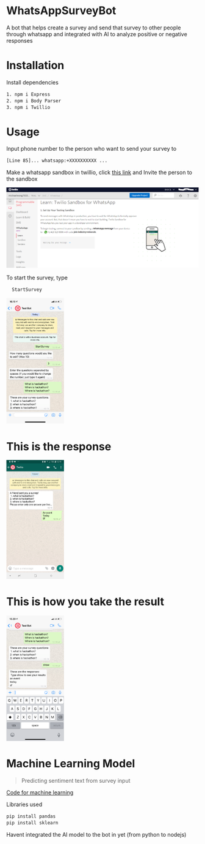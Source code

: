 # WhatsAppSurveyBot
A bot that helps create a survey and send that survey to other people through whatsapp and integrated with AI to analyze positive or negative responses
# Installation
Install dependencies
```sh
1. npm i Express
2. npm i Body Parser
3. npm i Twillio
```
# Usage
Input phone number to the person who want to send your survey to
```sh
[Line 85]... whatsapp:+XXXXXXXXXX ... 
```
Make a whatsapp sandbox in twillio, click [this link](https://www.twilio.com/docs/sms/whatsapp/api) and Invite the person to the sandbox

![](pic1.png)

To start the survey, type 
```sh
  StartSurvey
  ```
<img src="pic2.png" width="30%">
 
 # This is the response
<img src="pic4.jpg" width="30%">
 
 # This is how you take the result
<img src="pic3.png" width="30%">
 
 # Machine Learning Model
 > Predicting sentiment text from survey input
 
 
 [Code for machine learning](https://github.com/sodagembira/SFHacks2019_TwillioSubmission_WhatsAppSurveyBot/blob/master/MachineLearning.py)
 
 Libraries used
 
 ```sh
 pip install pandas
 pip install sklearn
 ```

 Havent integrated the AI model to the bot in yet (from python to nodejs)
